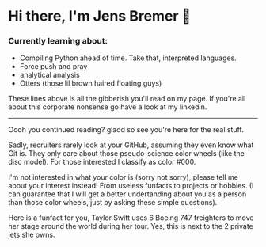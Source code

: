 # Hi there, I'm Jens Bremer 👋

### Currently learning about:
- Compiling Python ahead of time. Take that, interpreted languages.
- Force push and pray
- analytical analysis
- Otters (those lil brown haired floating guys)

These lines above is all the gibberish you'll read on my page. If you're all about this corporate nonsense go have a look at my linkedin.

---

Oooh you continued reading? gladd so see you're here for the real stuff.

Sadly, recruiters rarely look at your GitHub, assuming they even know what Git is. They only care about those pseudo-science color wheels (like the disc model). For those interested I classify as color #000. 

I'm not interested in what your color is (sorry not sorry), please tell me about your interest instead! From useless funfacts to projects or hobbies. (I can guarantee that I will get a better undertanding about you as a person than those color wheels, just by asking these simple questions). 

Here is a funfact for you, Taylor Swift uses 6 Boeing 747 freighters to move her stage around the world during her tour. Yes, this is next to the 2 private jets she owns.
